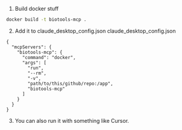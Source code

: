 1. Build docker stuff
```bash
docker build -t biotools-mcp .
```
2. Add it to claude_desktop_config.json
claude_desktop_config.json
```
{
  "mcpServers": {
    "biotools-mcp": {
      "command": "docker",
      "args": [
        "run",
        "--rm",
        "-v",
        "path/to/this/github/repo:/app",
        "biotools-mcp"
      ]
    }
  }
}
```
3. You can also run it with something like Cursor.
